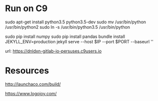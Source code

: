 # Run on C9

sudo apt-get install python3.5 python3.5-dev
sudo mv /usr/bin/python /usr/bin/python2
sudo ln -s /usr/bin/python3.5 /usr/bin/python

sudo pip install numpy
sudo pip install pandas
bundle install
JEKYLL_ENV=production jekyll serve --host $IP --port $PORT --baseurl ''

url:                https://dnldxn-gitlab-io-persuses.c9users.io


# Resources

http://launchaco.com/build/

https://www.logojoy.com/
